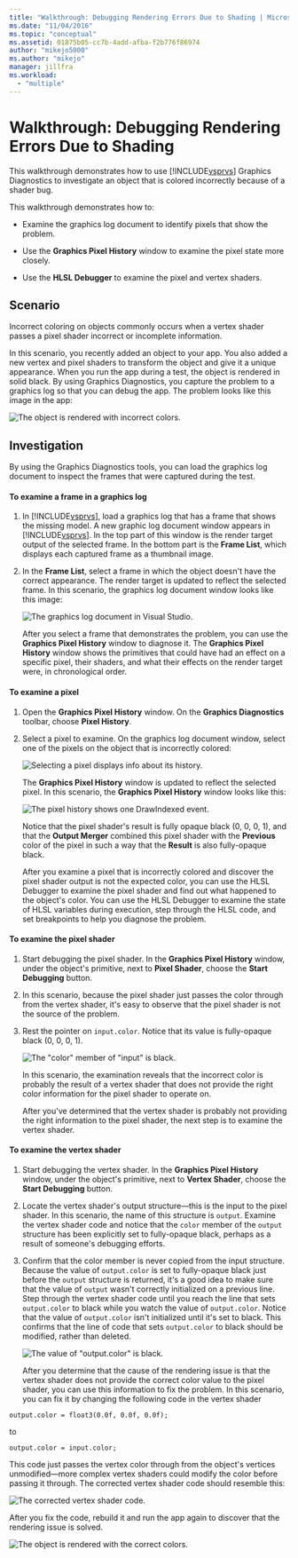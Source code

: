```yaml
---
title: "Walkthrough: Debugging Rendering Errors Due to Shading | Microsoft Docs"
ms.date: "11/04/2016"
ms.topic: "conceptual"
ms.assetid: 01875b05-cc7b-4add-afba-f2b776f86974
author: "mikejo5000"
ms.author: "mikejo"
manager: jillfra
ms.workload:
  - "multiple"
---
```

# Walkthrough: Debugging Rendering Errors Due to Shading
This walkthrough demonstrates how to use [!INCLUDE[vsprvs](../../code-quality/includes/vsprvs_md.md)] Graphics Diagnostics to investigate an object that is colored incorrectly because of a shader bug.

 This walkthrough demonstrates how to:

- Examine the graphics log document to identify pixels that show the problem.

- Use the **Graphics Pixel History** window to examine the pixel state more closely.

- Use the **HLSL Debugger** to examine the pixel and vertex shaders.

## Scenario
 Incorrect coloring on objects commonly occurs when a vertex shader passes a pixel shader incorrect or incomplete information.

 In this scenario, you recently added an object to your app. You also added a new vertex and pixel shaders to transform the object and give it a unique appearance. When you run the app during a test, the object is rendered in solid black. By using Graphics Diagnostics, you capture the problem to a graphics log so that you can debug the app. The problem looks like this image in the app:

 ![The object is rendered with incorrect colors.](media/gfx_diag_demo_render_error_shader_problem.png "gfx_diag_demo_render_error_shader_problem")

## Investigation
 By using the Graphics Diagnostics tools, you can load the graphics log document to inspect the frames that were captured during the test.

#### To examine a frame in a graphics log

1. In [!INCLUDE[vsprvs](../../code-quality/includes/vsprvs_md.md)], load a graphics log that has a frame that shows the missing model. A new graphic log document window appears in [!INCLUDE[vsprvs](../../code-quality/includes/vsprvs_md.md)]. In the top part of this window is the render target output of the selected frame. In the bottom part is the **Frame List**, which displays each captured frame as a thumbnail image.

2. In the **Frame List**, select a frame in which the object doesn't have the correct appearance. The render target is updated to reflect the selected frame. In this scenario, the graphics log document window looks like this image:

    ![The graphics log document in Visual Studio.](media/gfx_diag_demo_render_error_shader_step_1.png "gfx_diag_demo_render_error_shader_step_1")

   After you select a frame that demonstrates the problem, you can use the **Graphics Pixel History** window to diagnose it. The **Graphics Pixel History** window shows the primitives that could have had an effect on a specific pixel, their shaders, and what their effects on the render target were, in chronological order.

#### To examine a pixel

1. Open the **Graphics Pixel History** window. On the **Graphics Diagnostics** toolbar, choose **Pixel History**.

2. Select a pixel to examine. On the graphics log document window, select one of the pixels on the object that is incorrectly colored:

    ![Selecting a pixel displays info about its history.](media/gfx_diag_demo_render_error_shader_step_2.png "gfx_diag_demo_render_error_shader_step_2")

    The **Graphics Pixel History** window is updated to reflect the selected pixel. In this scenario, the **Graphics Pixel History** window looks like this:

    ![The pixel history shows one DrawIndexed event.](media/gfx_diag_demo_render_error_shader_step_3.png "gfx_diag_demo_render_error_shader_step_3")

    Notice that the pixel shader's result is fully opaque black (0, 0, 0, 1), and that the **Output Merger** combined this pixel shader with the **Previous** color of the pixel in such a way that the **Result** is also fully-opaque black.

   After you examine a pixel that is incorrectly colored and discover the pixel shader output is not the expected color, you can use the HLSL Debugger to examine the pixel shader and find out what happened to the object's color. You can use the HLSL Debugger to examine the state of HLSL variables during execution, step through the HLSL code, and set breakpoints to help you diagnose the problem.

#### To examine the pixel shader

1. Start debugging the pixel shader. In the **Graphics Pixel History** window, under the object's primitive, next to **Pixel Shader**, choose the **Start Debugging** button.

2. In this scenario, because the pixel shader just passes the color through from the vertex shader, it's easy to observe that the pixel shader is not the source of the problem.

3. Rest the pointer on `input.color`. Notice that its value is fully-opaque black (0, 0, 0, 1).

    ![The "color" member of "input" is black.](media/gfx_diag_demo_render_error_shader_step_5.png "gfx_diag_demo_render_error_shader_step_5")

    In this scenario, the examination reveals that the incorrect color is probably the result of a vertex shader that does not provide the right color information for the pixel shader to operate on.

   After you've determined that the vertex shader is probably not providing the right information to the pixel shader, the next step is to examine the vertex shader.

#### To examine the vertex shader

1. Start debugging the vertex shader. In the **Graphics Pixel History** window, under the object's primitive, next to **Vertex Shader**, choose the **Start Debugging** button.

2. Locate the vertex shader's output structure—this is the input to the pixel shader. In this scenario, the name of this structure is `output`. Examine the vertex shader code and notice that the `color` member of the `output` structure has been explicitly set to fully-opaque black, perhaps as a result of someone's debugging efforts.

3. Confirm that the color member is never copied from the input structure. Because the value of `output.color` is set to fully-opaque black just before the `output` structure is returned, it's a good idea to make sure that the value of `output` wasn't correctly initialized on a previous line. Step through the vertex shader code until you reach the line that sets `output.color` to black while you watch the value of `output.color`. Notice that the value of `output.color` isn't initialized until it's set to black. This confirms that the line of code that sets `output.color` to black should be modified, rather than deleted.

    ![The value of "output.color" is black.](media/gfx_diag_demo_render_error_shader_step_7.png "gfx_diag_demo_render_error_shader_step_7")

   After you determine that the cause of the rendering issue is that the vertex shader does not provide the correct color value to the pixel shader, you can use this information to fix the problem. In this scenario, you can fix it by changing the following code in the vertex shader

```hlsl
output.color = float3(0.0f, 0.0f, 0.0f);
```

 to

```hlsl
output.color = input.color;
```

 This code just passes the vertex color through from the object's vertices unmodified—more complex vertex shaders could modify the color before passing it through. The corrected vertex shader code should resemble this:

 ![The corrected vertex shader code.](media/gfx_diag_demo_render_error_shader_step_8.png "gfx_diag_demo_render_error_shader_step_8")

 After you fix the code, rebuild it and run the app again to discover that the rendering issue is solved.

 ![The object is rendered with the correct colors.](media/gfx_diag_demo_render_error_shader_resolution.png "gfx_diag_demo_render_error_shader_resolution")
